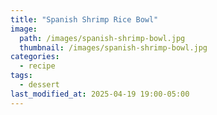 ```yaml
---
title: "Spanish Shrimp Rice Bowl"
image: 
  path: /images/spanish-shrimp-bowl.jpg
  thumbnail: /images/spanish-shrimp-bowl.jpg
categories:
  - recipe
tags:
  - dessert
last_modified_at: 2025-04-19 19:00-05:00
---
```


